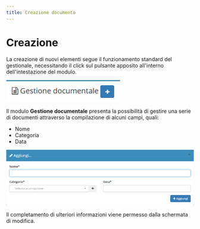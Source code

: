 ```yaml
---
title: Creazione documento
---
```


# Creazione

La creazione di nuovi elementi segue il funzionamento standard del gestionale, necessitando il click sul pulsante apposito all'interno dell'intestazione del modulo.

![Screenshot creazione gestione documentale](../../../.gitbook/assets/aggiungeregestionedocumentale.PNG)

Il modulo **Gestione documentale** presenta la possibilità di gestire una serie di documenti attraverso la compilazione di alcuni campi, quali:

* Nome
* Categoria
* Data

![Screenshot creazione gestione documentale](../../../.gitbook/assets/gestionedocumentalecampi.PNG)

Il completamento di ulteriori informazioni viene permesso dalla schermata di modifica.

